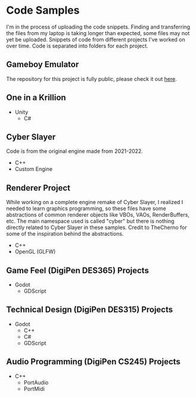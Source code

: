 # Code Samples
I'm in the process of uploading the code snippets. Finding and transferring the files from my laptop is taking longer than expected, some files may not yet be uploaded.
Snippets of code from different projects I've worked on over time. Code is separated into folders for each project.

## Gameboy Emulator
The repository for this project is fully public, please check it out [here](https://github.com/doing-it-sideways/gameboy-emulator).

## One in a Krillion
- Unity
  - C#

## Cyber Slayer
Code is from the original engine made from 2021-2022.
- C++
- Custom Engine

## Renderer Project
While working on a complete engine remake of Cyber Slayer, I realized I needed to learn graphics programming, so these files have some abstractions of common renderer objects like VBOs, VAOs, RenderBuffers, etc.
The main namespace used is called "cyber" but there is nothing directly related to Cyber Slayer in these samples.
Credit to TheCherno for some of the inspiration behind the abstractions.
- C++
- OpenGL (GLFW)

## Game Feel (DigiPen DES365) Projects
- Godot
  - GDScript

## Technical Design (DigiPen DES315) Projects
- Godot
  - C++
  - C#
  - GDScript
 
## Audio Programming (DigiPen CS245) Projects
- C++
  - PortAudio
  - PortMidi
